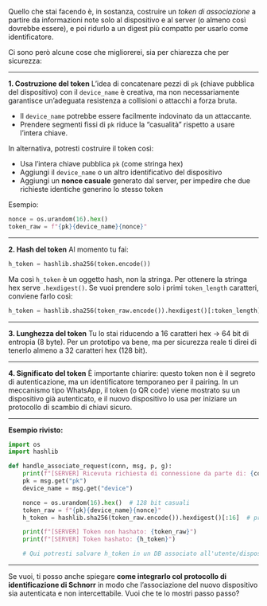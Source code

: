 Quello che stai facendo è, in sostanza, costruire un *token di associazione* a partire da informazioni note solo al dispositivo e al server (o almeno così dovrebbe essere), e poi ridurlo a un digest più compatto per usarlo come identificatore.

Ci sono però alcune cose che migliorerei, sia per chiarezza che per sicurezza:

---

**1. Costruzione del token**
L’idea di concatenare pezzi di `pk` (chiave pubblica del dispositivo) con il `device_name` è creativa, ma non necessariamente garantisce un’adeguata resistenza a collisioni o attacchi a forza bruta.

* Il `device_name` potrebbe essere facilmente indovinato da un attaccante.
* Prendere segmenti fissi di `pk` riduce la “casualità” rispetto a usare l’intera chiave.

In alternativa, potresti costruire il token così:

* Usa l’intera chiave pubblica `pk` (come stringa hex)
* Aggiungi il `device_name` o un altro identificativo del dispositivo
* Aggiungi un **nonce casuale** generato dal server, per impedire che due richieste identiche generino lo stesso token

Esempio:

```python
nonce = os.urandom(16).hex()
token_raw = f"{pk}{device_name}{nonce}"
```

---

**2. Hash del token**
Al momento tu fai:

```python
h_token = hashlib.sha256(token.encode())
```

Ma così `h_token` è un oggetto hash, non la stringa. Per ottenere la stringa hex serve `.hexdigest()`.
Se vuoi prendere solo i primi `token_length` caratteri, conviene farlo così:

```python
h_token = hashlib.sha256(token_raw.encode()).hexdigest()[:token_length]
```

---

**3. Lunghezza del token**
Tu lo stai riducendo a 16 caratteri hex → 64 bit di entropia (8 byte).
Per un prototipo va bene, ma per sicurezza reale ti direi di tenerlo almeno a 32 caratteri hex (128 bit).

---

**4. Significato del token**
È importante chiarire: questo token non è il segreto di autenticazione, ma un identificatore temporaneo per il pairing.
In un meccanismo tipo WhatsApp, il token (o QR code) viene mostrato su un dispositivo già autenticato, e il nuovo dispositivo lo usa per iniziare un protocollo di scambio di chiavi sicuro.

---

**Esempio rivisto:**

```python
import os
import hashlib

def handle_associate_request(conn, msg, p, g):
    print(f"[SERVER] Ricevuta richiesta di connessione da parte di: {conn}")
    pk = msg.get("pk")
    device_name = msg.get("device")

    nonce = os.urandom(16).hex()  # 128 bit casuali
    token_raw = f"{pk}{device_name}{nonce}"
    h_token = hashlib.sha256(token_raw.encode()).hexdigest()[:16]  # primi 16 caratteri

    print(f"[SERVER] Token non hashato: {token_raw}")
    print(f"[SERVER] Token hashato: {h_token}")

    # Qui potresti salvare h_token in un DB associato all'utente/dispositivo
```

---

Se vuoi, ti posso anche spiegare **come integrarlo col protocollo di identificazione di Schnorr** in modo che l’associazione del nuovo dispositivo sia autenticata e non intercettabile.
Vuoi che te lo mostri passo passo?
